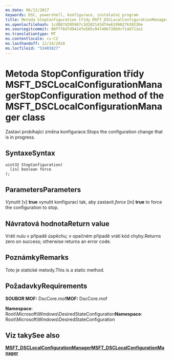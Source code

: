 ```yaml
---
ms.date: 06/12/2017
keywords: DSC, powershell, konfigurace, instalační program
title: Metoda StopConfiguration třídy MSFT_DSCLocalConfigurationManager
ms.openlocfilehash: 1cd887d205967c3d282143df4e6199027639230e
ms.sourcegitcommit: 00ff76d7d9414fe585c04740b739b9cf14d711e1
ms.translationtype: MT
ms.contentlocale: cs-CZ
ms.lasthandoff: 12/14/2018
ms.locfileid: "53403827"
---
```

# <a name="stopconfiguration-method-of-the-msftdsclocalconfigurationmanager-class"></a><span data-ttu-id="6c37f-103">Metoda StopConfiguration třídy MSFT_DSCLocalConfigurationManager</span><span class="sxs-lookup"><span data-stu-id="6c37f-103">StopConfiguration method of the MSFT_DSCLocalConfigurationManager class</span></span>

<span data-ttu-id="6c37f-104">Zastaví probíhající změna konfigurace.</span><span class="sxs-lookup"><span data-stu-id="6c37f-104">Stops the configuration change that is in progress.</span></span>

## <a name="syntax"></a><span data-ttu-id="6c37f-105">Syntaxe</span><span class="sxs-lookup"><span data-stu-id="6c37f-105">Syntax</span></span>

```mof
uint32 StopConfiguration(
  [in] boolean force
);
```

## <a name="parameters"></a><span data-ttu-id="6c37f-106">Parameters</span><span class="sxs-lookup"><span data-stu-id="6c37f-106">Parameters</span></span>

<span data-ttu-id="6c37f-107">*Vynutit* \[v\] **true** vynutit konfiguraci tak, aby zastavit.</span><span class="sxs-lookup"><span data-stu-id="6c37f-107">*force* \[in\] **true** to force the configuration to stop.</span></span>

## <a name="return-value"></a><span data-ttu-id="6c37f-108">Návratová hodnota</span><span class="sxs-lookup"><span data-stu-id="6c37f-108">Return value</span></span>

<span data-ttu-id="6c37f-109">Vrátí nulu v případě úspěchu; v opačném případě vrátí kód chyby.</span><span class="sxs-lookup"><span data-stu-id="6c37f-109">Returns zero on success; otherwise returns an error code.</span></span>

## <a name="remarks"></a><span data-ttu-id="6c37f-110">Poznámky</span><span class="sxs-lookup"><span data-stu-id="6c37f-110">Remarks</span></span>

<span data-ttu-id="6c37f-111">Toto je statické metody.</span><span class="sxs-lookup"><span data-stu-id="6c37f-111">This is a static method.</span></span>

## <a name="requirements"></a><span data-ttu-id="6c37f-112">Požadavky</span><span class="sxs-lookup"><span data-stu-id="6c37f-112">Requirements</span></span>

<span data-ttu-id="6c37f-113">**SOUBOR MOF:** DscCore.mof</span><span class="sxs-lookup"><span data-stu-id="6c37f-113">**MOF:** DscCore.mof</span></span>

<span data-ttu-id="6c37f-114">**Namespace**: Root\Microsoft\Windows\DesiredStateConfiguration</span><span class="sxs-lookup"><span data-stu-id="6c37f-114">**Namespace**: Root\Microsoft\Windows\DesiredStateConfiguration</span></span>

## <a name="see-also"></a><span data-ttu-id="6c37f-115">Viz taky</span><span class="sxs-lookup"><span data-stu-id="6c37f-115">See also</span></span>

[<span data-ttu-id="6c37f-116">**MSFT_DSCLocalConfigurationManager**</span><span class="sxs-lookup"><span data-stu-id="6c37f-116">**MSFT_DSCLocalConfigurationManager**</span></span>](msft-dsclocalconfigurationmanager.md)